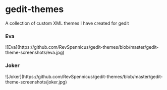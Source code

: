 # gedit-themes
A collection of custom XML themes I have created for gedit

<h3>Eva</h3>
![Eva](https://github.com/RevSpennicus/gedit-themes/blob/master/gedit-theme-screenshots/eva.jpg)

<h3>Joker</h3>
![Joker](https://github.com/RevSpennicus/gedit-themes/blob/master/gedit-theme-screenshots/joker.jpg)

